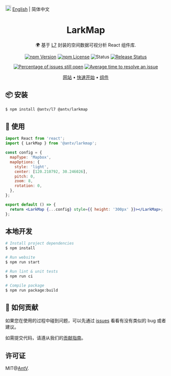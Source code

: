 <img src="https://gw.alipayobjects.com/zos/antfincdn/R8sN%24GNdh6/language.svg" width="18"> [English](./README.en-US.md) | 简体中文

<h1 align="center">LarkMap</h1>

<div align="center">

🌍 基于 <a href="https://github.com/antvis/L7">L7</a> 封装的空间数据可视分析 React 组件库.

<!-- [![NPM downloads](https://img.shields.io/npm/dm/@antv/larkmap.svg)](https://npmjs.com/@antv/larkmap) -->
<!-- ![Latest commit](https://badgen.net/github/last-commit/antvis/LarkMap) -->

[![npm Version](https://img.shields.io/npm/v/@antv/larkmap.svg)](https://www.npmjs.com/package/@antv/larkmap) [![npm License](https://img.shields.io/npm/l/@antv/larkmap.svg)](https://www.npmjs.com/package/@antv/larkmap) ![Status](https://badgen.net/github/status/antvis/LarkMap) [![Release Status](https://github.com/antvis/LarkMap/workflows/release/badge.svg?branch=master)](https://github.com/antvis/LarkMap/actions?query=workflow:release)

<!-- [![Coverage Status](https://coveralls.io/repos/github/antvis/LarkMap/badge.svg)](https://coveralls.io/github/antvis/LarkMap) -->

[![Percentage of issues still open](http://isitmaintained.com/badge/open/antvis/LarkMap.svg)](http://isitmaintained.com/project/antvis/LarkMap 'Percentage of issues still open') [![Average time to resolve an issue](http://isitmaintained.com/badge/resolution/antvis/LarkMap.svg)](http://isitmaintained.com/project/antvis/LarkMap 'Average time to resolve an issue')

<p align="center">
  <a href="https://larkmap.antv.vision/en">网站</a> •
  <a href="https://larkmap.antv.vision/guide">快速开始</a> •
  <a href="https://larkmap.antv.vision/components/larkmap">组件</a>
</p>

</div>

## 📦 安装

```bash
$ npm install @antv/l7 @antv/larkmap
```

## 🔨 使用

```jsx
import React from 'react';
import { LarkMap } from '@antv/larkmap';

const config = {
  mapType: 'Mapbox',
  mapOptions: {
    style: 'light',
    center: [120.210792, 30.246026],
    pitch: 0,
    zoom: 8,
    rotation: 0,
  },
};

export default () => {
  return <LarkMap {...config} style={{ height: '300px' }}></LarkMap>;
};
```

## 本地开发

```bash
# Install project dependencies
$ npm install

# Run website
$ npm run start

# Run lint & unit tests
$ npm run ci

# Compile package
$ npm run package:build
```

## 🤝 如何贡献

如果您在使用的过程中碰到问题，可以先通过 [issues](https://github.com/antvis/LarkMap/issues) 看看有没有类似的 bug 或者建议。

如需提交代码，请遵从我们的[贡献指南](https://www.yuque.com/docs/share/fc554034-9331-4cc3-be03-10a2d32b6459)。

## 许可证

MIT@[AntV](https://github.com/antvis).
